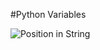 #Python Variables

![Position in String](http://www.python-course.eu/images/positive_and_negative_indices_of_strings.png)
